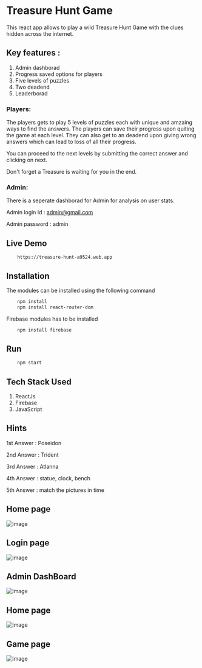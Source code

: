 
# Treasure Hunt Game

This react app allows to play a wild Treasure Hunt Game with the clues hidden across the internet.

## Key features : 

1. Admin dashborad
2. Progress saved options for players
3. Five levels of puzzles
4. Two deadend
5. Leaderborad




### Players: 

The players gets to play 5 levels of puzzles each with unique  and amzaing ways to find the answers. The players can save their progress upon quiting the game at each level. They can also get to an deadend upon giving wrong answers which can lead to loss of all their progress. 

You can proceed to the next levels by submitting the correct answer and clicking on next.

Don't forget a Treasure is waiting for you in the end.

### Admin:

There is a seperate dashborad for Admin for analysis on user stats. 

Admin login Id : admin@gmail.com

Admin password : admin





## Live Demo

```
    https://treasure-hunt-a9524.web.app
```

## Installation

The modules can be installed using the following command

```bash
    npm install 
    npm install react-router-dom
```

Firebase modules has to be installed

```bash
    npm install firebase
```

## Run 

```bash
    npm start
```

## Tech Stack Used

1. ReactJs
2. Firebase
3. JavaScript




## Hints

1st Answer : Poseidon

2nd Answer : Trident

3rd Answer : Atlanna

4th Answer : statue, clock, bench

5th Answer : match the pictures in time
## Home page

![image](https://user-images.githubusercontent.com/76643531/233834276-3cec2611-913c-47ba-b7ae-af148da0804e.png)


## Login page

![image](https://user-images.githubusercontent.com/76643531/233834362-4298ebab-4321-4a0a-87e8-15183d53696b.png)

## Admin DashBoard

![image](https://user-images.githubusercontent.com/76643531/233834429-a9829c05-e8ec-492c-9c49-a0dbbdba282d.png)


## Home page

![image](https://user-images.githubusercontent.com/76643531/233834600-b1671db2-422d-4e67-8511-06ac644f6161.png)

## Game page

![image](https://user-images.githubusercontent.com/76643531/233834793-e6a63cfd-3bc8-4dab-855c-872eefe26992.png)







